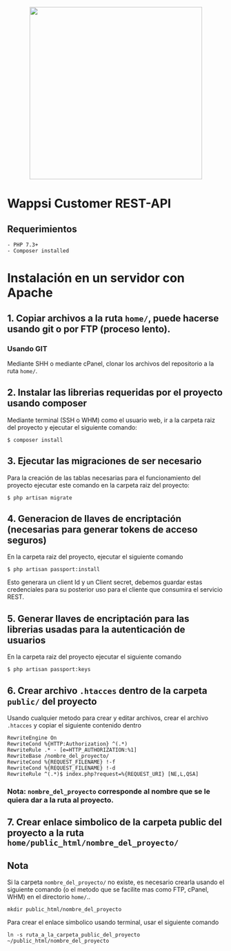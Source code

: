 <p align="center"><a href="https://laravel.com" target="_blank"><img src="https://raw.githubusercontent.com/laravel/art/master/logo-lockup/5%20SVG/2%20CMYK/1%20Full%20Color/laravel-logolockup-cmyk-red.svg" width="400"></a></p>

# Wappsi Customer REST-API

## Requerimientos

    - PHP 7.3+
    - Composer installed

# Instalación en un servidor con Apache

## 1. Copiar archivos a la ruta `home/`, puede hacerse usando git o por FTP (proceso lento).

### Usando GIT
Mediante SHH o mediante cPanel, clonar los archivos del repositorio a la ruta `home/`.

## 2. Instalar las librerias requeridas por el proyecto usando composer

Mediante terminal (SSH o WHM) como el usuario web, ir a la carpeta raiz del proyecto y ejecutar el siguiente comando:

    $ composer install

## 3. Ejecutar las migraciones de ser necesario

Para la creación de las tablas necesarias para el funcionamiento del proyecto ejecutar este comando en la carpeta raiz del proyecto:

    $ php artisan migrate

## 4. Generacion de llaves de encriptación (necesarias para generar tokens de acceso seguros)

En la carpeta raiz del proyecto, ejecutar el siguiente comando

    $ php artisan passport:install

Esto generara un client Id y un Client secret, debemos guardar estas credenciales para su posterior uso para el cliente que consumira el servicio REST.

## 5. Generar llaves de encriptación para las librerias usadas para la autenticación de usuarios

En la carpeta raiz del proyecto ejecutar el siguiente comando

    $ php artisan passport:keys

## 6. Crear archivo `.htacces` dentro de la carpeta `public/` del proyecto

Usando cualquier metodo para crear y editar archivos, crear el archivo `.htacces` y copiar el siguiente contenido dentro

    RewriteEngine On
    RewriteCond %{HTTP:Authorization} ^(.*)
    RewriteRule .* - [e=HTTP_AUTHORIZATION:%1]
    RewriteBase /nombre_del_proyecto/
    RewriteCond %{REQUEST_FILENAME} !-f
    RewriteCond %{REQUEST_FILENAME} !-d
    RewriteRule ^(.*)$ index.php?request=%{REQUEST_URI} [NE,L,QSA]

### Nota: `nombre_del_proyecto` corresponde al nombre que se le quiera dar a la ruta al proyecto.


## 7. Crear enlace simbolico de la carpeta public del proyecto a la ruta `home/public_html/nombre_del_proyecto/`


## Nota
Si la carpeta `nombre_del_proyecto/` no existe, es necesario crearla usando el siguiente comando (o el metodo que se facilite mas como FTP, cPanel, WHM) en el directorio `home/`..

    mkdir public_html/nombre_del_proyecto

Para crear el enlace simbolico usando terminal, usar el siguiente comando

    ln -s ruta_a_la_carpeta_public_del_proyecto ~/public_html/nombre_del_proyecto
